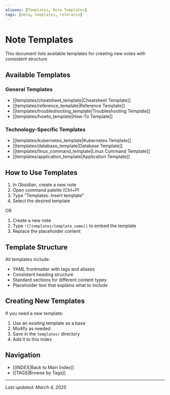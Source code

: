 ```yaml
---
aliases: [Templates, Note Templates]
tags: [meta, templates, reference]
---
```


# Note Templates

This document lists available templates for creating new notes with consistent structure.

## Available Templates

### General Templates
- [[templates/cheatsheet_template|Cheatsheet Template]]
- [[templates/reference_template|Reference Template]]
- [[templates/troubleshooting_template|Troubleshooting Template]]
- [[templates/howto_template|How-To Template]]

### Technology-Specific Templates
- [[templates/kubernetes_template|Kubernetes Template]]
- [[templates/database_template|Database Template]]
- [[templates/linux_command_template|Linux Command Template]]
- [[templates/application_template|Application Template]]

## How to Use Templates

1. In Obsidian, create a new note
2. Open command palette (Ctrl+P)
3. Type "Templates: Insert template"
4. Select the desired template

OR

1. Create a new note
2. Type `![[templates/template_name]]` to embed the template
3. Replace the placeholder content

## Template Structure

All templates include:
- YAML frontmatter with tags and aliases
- Consistent heading structure
- Standard sections for different content types
- Placeholder text that explains what to include

## Creating New Templates

If you need a new template:
1. Use an existing template as a base
2. Modify as needed
3. Save in the `templates/` directory
4. Add it to this index

## Navigation
- [[INDEX|Back to Main Index]]
- [[TAGS|Browse by Tags]]

---

*Last updated: March 4, 2025*